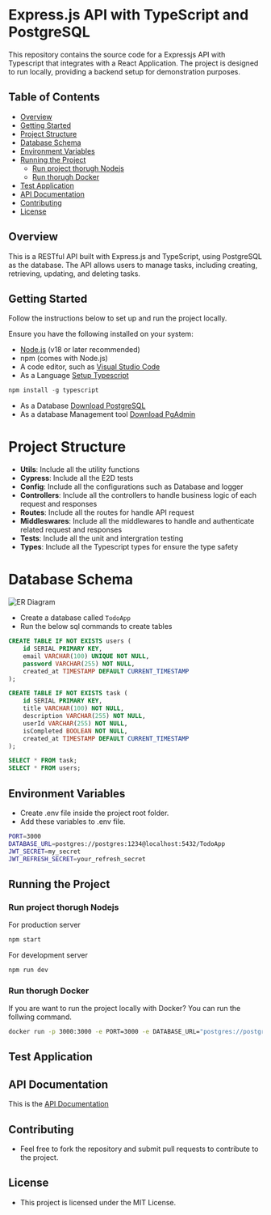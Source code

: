 # Express.js API with TypeScript and PostgreSQL

This repository contains the source code for a Expressjs API with Typescript that integrates with a React Application. The project is designed to run locally, providing a backend setup for demonstration purposes.

## Table of Contents

- [Overview](#overview)
- [Getting Started](#getting-started)
- [Project Structure](#project-structure)
- [Database Schema](#database-schema)
- [Environment Variables](#environment-variables)
- [Running the Project](#running-the-project)
    - [Run project thorugh Nodejs](#run-project-through-nodejs)
    - [Run thorugh Docker](#run-through-docker)
- [Test Application](#test-application)
- [API Documentation](#api-documentation)
- [Contributing](#contributing)
- [License](#license)

## Overview

This is a RESTful API built with Express.js and TypeScript, using PostgreSQL as the database. The API allows users to manage tasks, including creating, retrieving, updating, and deleting tasks.

## Getting Started

Follow the instructions below to set up and run the project locally.

Ensure you have the following installed on your system:

- [Node.js](https://nodejs.org/) (v18 or later recommended)
- npm (comes with Node.js)
- A code editor, such as [Visual Studio Code](https://code.visualstudio.com/)
- As a Language [Setup Typescript](https://www.typescriptlang.org/)
```js
npm install -g typescript
```
- As a Database [Download PostgreSQL](https://www.postgresql.org/download/)
- As a database Management tool [Download PgAdmin](https://www.pgadmin.org/download/)

# Project Structure

- **Utils**: Include all the utility functions
- **Cypress**: Include all the E2D tests
- **Config**: Include all the configurations such as Database and logger
- **Controllers**: Include all the controllers to handle business logic of each request and responses
- **Routes**: Include all the routes for handle API request
- **Middleswares**: Include all the middlewares to handle and authenticate related request and responses
- **Tests**: Include all the unit and intergration testing
- **Types**: Include all the Typescript types for ensure the type safety

# Database Schema

![ER Diagram](https://res.cloudinary.com/dv9ax00l4/image/upload/v1740517480/er_gmsju3.png)

- Create a database called `TodoApp`
- Run the below sql commands to create tables
```sql
CREATE TABLE IF NOT EXISTS users (
    id SERIAL PRIMARY KEY,
    email VARCHAR(100) UNIQUE NOT NULL,
    password VARCHAR(255) NOT NULL,
    created_at TIMESTAMP DEFAULT CURRENT_TIMESTAMP
);

CREATE TABLE IF NOT EXISTS task (
    id SERIAL PRIMARY KEY,
    title VARCHAR(100) NOT NULL,
    description VARCHAR(255) NOT NULL,
    userId VARCHAR(255) NOT NULL,
    isCompleted BOOLEAN NOT NULL,
    created_at TIMESTAMP DEFAULT CURRENT_TIMESTAMP
);

SELECT * FROM task;
SELECT * FROM users;
```

## Environment Variables

- Create .env file inside the project root folder.
- Add these variables to .env file.
```bash
PORT=3000
DATABASE_URL=postgres://postgres:1234@localhost:5432/TodoApp
JWT_SECRET=my_secret
JWT_REFRESH_SECRET=your_refresh_secret
```

## Running the Project

### Run project thorugh Nodejs

For production server
```bash
npm start
```

For development server
```bash
npm run dev
```

### Run thorugh Docker

If you are want to run the project locally with Docker? You can run the follwing command.
```bash
docker run -p 3000:3000 -e PORT=3000 -e DATABASE_URL="postgres://postgres:1234@host.docker.internal:5432/TodoApp" -e JWT_SECRET=my_secret -e JWT_REFRESH_SECRET=your_refresh_secret jeralsandeeptha/coveragex-nodejs
```

## Test Application

## API Documentation

This is the [API Documentation](https://documenter.getpostman.com/view/20760727/2sAYdeNC6s)

## Contributing

- Feel free to fork the repository and submit pull requests to contribute to the project.

## License

- This project is licensed under the MIT License.
